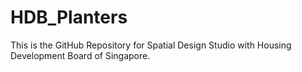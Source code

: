 # HDB_Planters
This is the GitHub Repository for Spatial Design Studio with Housing Development Board of Singapore. 
